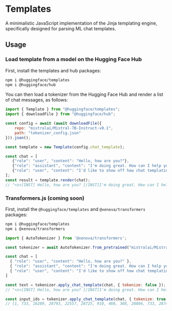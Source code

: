 # Templates

A minimalistic JavaScript implementation of the Jinja templating engine, specifically designed for parsing ML chat templates.

## Usage

### Load template from a model on the Hugging Face Hub

First, install the templates and hub packages:
```sh
npm i @huggingface/templates
npm i @huggingface/hub
```

You can then load a tokenizer from the Hugging Face Hub and render a list of chat messages, as follows:

```js
import { Template } from "@huggingface/templates";
import { downloadFile } from "@huggingface/hub";

const config = await (await downloadFile({
    repo: "mistralai/Mistral-7B-Instruct-v0.1",
    path: "tokenizer_config.json"
})).json();

const template = new Template(config.chat_template);

const chat = [
   {"role": "user", "content": "Hello, how are you?"},
   {"role": "assistant", "content": "I'm doing great. How can I help you today?"},
   {"role": "user", "content": "I'd like to show off how chat templating works!"},
];
const result = template.render(chat);
// "<s>[INST] Hello, how are you? [/INST]I'm doing great. How can I help you today?</s> [INST] I'd like to show off how chat templating works! [/INST]"
```

### Transformers.js (coming soon)

First, install the `@huggingface/templates` and `@xenova/transformers` packages:
```sh
npm i @huggingface/templates
npm i @xenova/transformers
```

```js
import { AutoTokenizer } from '@xenova/transformers';

const tokenizer = await AutoTokenizer.from_pretrained("mistralai/Mistral-7B-Instruct-v0.1");

const chat = [
  { "role": "user", "content": "Hello, how are you?" },
  { "role": "assistant", "content": "I'm doing great. How can I help you today?" },
  { "role": "user", "content": "I'd like to show off how chat templating works!" },
]

const text = tokenizer.apply_chat_template(chat, { tokenize: false });
// "<s>[INST] Hello, how are you? [/INST]I'm doing great. How can I help you today?</s> [INST] I'd like to show off how chat templating works! [/INST]"

const input_ids = tokenizer.apply_chat_template(chat, { tokenize: true, return_tensor: false });
// [1, 733, 16289, 28793, 22557, 28725, 910, 460, 368, 28804, 733, 28748, 16289, 28793, 28737, 28742, 28719, 2548, 1598, 28723, 1602, 541, 315, 1316, 368, 3154, 28804, 2, 28705, 733, 16289, 28793, 315, 28742, 28715, 737, 298, 1347, 805, 910, 10706, 5752, 1077, 3791, 28808, 733, 28748, 16289, 28793]
```

